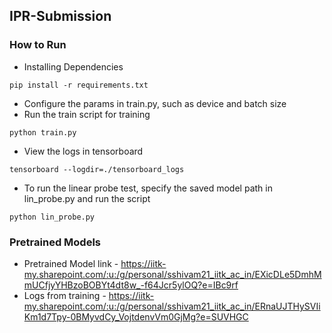## IPR-Submission

### How to Run

- Installing Dependencies

```
pip install -r requirements.txt
```

- Configure the params in train.py, such as device and batch size
- Run the train script for training
```
python train.py
```

- View the logs in tensorboard
```
tensorboard --logdir=./tensorboard_logs
```

- To run the linear probe test, specify the saved model path in lin_probe.py and run the script

```
python lin_probe.py
```

### Pretrained Models
- Pretrained Model link - https://iitk-my.sharepoint.com/:u:/g/personal/sshivam21_iitk_ac_in/EXicDLe5DmhMmUCfjyYHBzoBOBYt4dt8w_-f64Jcr5ylOQ?e=IBc9rf
- Logs from training - https://iitk-my.sharepoint.com/:u:/g/personal/sshivam21_iitk_ac_in/ERnaUJTHySVIiKm1d7Tpy-0BMyvdCy_VojtdenvVm0GjMg?e=SUVHGC

